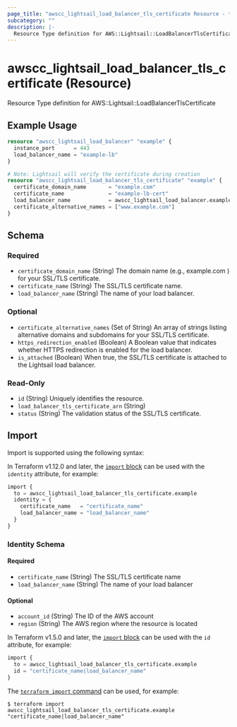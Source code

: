 ```yaml
---
page_title: "awscc_lightsail_load_balancer_tls_certificate Resource - terraform-provider-awscc"
subcategory: ""
description: |-
  Resource Type definition for AWS::Lightsail::LoadBalancerTlsCertificate
---
```


# awscc_lightsail_load_balancer_tls_certificate (Resource)

Resource Type definition for AWS::Lightsail::LoadBalancerTlsCertificate

## Example Usage

```terraform
resource "awscc_lightsail_load_balancer" "example" {
  instance_port      = 443
  load_balancer_name = "example-lb"
}

# Note: Lightsail will verify the certificate during creation
resource "awscc_lightsail_load_balancer_tls_certificate" "example" {
  certificate_domain_name       = "example.com"
  certificate_name              = "example-lb-cert"
  load_balancer_name            = awscc_lightsail_load_balancer.example.load_balancer_name
  certificate_alternative_names = ["www.example.com"]
}
```

<!-- schema generated by tfplugindocs -->
## Schema

### Required

- `certificate_domain_name` (String) The domain name (e.g., example.com ) for your SSL/TLS certificate.
- `certificate_name` (String) The SSL/TLS certificate name.
- `load_balancer_name` (String) The name of your load balancer.

### Optional

- `certificate_alternative_names` (Set of String) An array of strings listing alternative domains and subdomains for your SSL/TLS certificate.
- `https_redirection_enabled` (Boolean) A Boolean value that indicates whether HTTPS redirection is enabled for the load balancer.
- `is_attached` (Boolean) When true, the SSL/TLS certificate is attached to the Lightsail load balancer.

### Read-Only

- `id` (String) Uniquely identifies the resource.
- `load_balancer_tls_certificate_arn` (String)
- `status` (String) The validation status of the SSL/TLS certificate.

## Import

Import is supported using the following syntax:

In Terraform v1.12.0 and later, the [`import` block](https://developer.hashicorp.com/terraform/language/import) can be used with the `identity` attribute, for example:

```terraform
import {
  to = awscc_lightsail_load_balancer_tls_certificate.example
  identity = {
    certificate_name   = "certificate_name"
    load_balancer_name = "load_balancer_name"
  }
}
```

<!-- schema generated by tfplugindocs -->
### Identity Schema

#### Required

- `certificate_name` (String) The SSL/TLS certificate name
- `load_balancer_name` (String) The name of your load balancer

#### Optional

- `account_id` (String) The ID of the AWS account
- `region` (String) The AWS region where the resource is located

In Terraform v1.5.0 and later, the [`import` block](https://developer.hashicorp.com/terraform/language/import) can be used with the `id` attribute, for example:

```terraform
import {
  to = awscc_lightsail_load_balancer_tls_certificate.example
  id = "certificate_name|load_balancer_name"
}
```

The [`terraform import` command](https://developer.hashicorp.com/terraform/cli/commands/import) can be used, for example:

```shell
$ terraform import awscc_lightsail_load_balancer_tls_certificate.example "certificate_name|load_balancer_name"
```